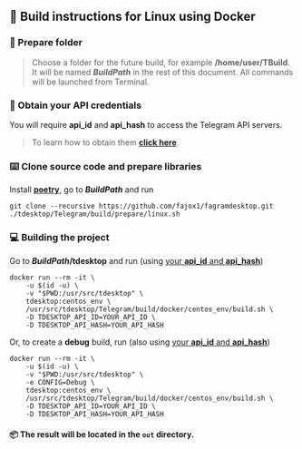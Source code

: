 ## 🐧 Build instructions for Linux using Docker

### 📁 Prepare folder

> Choose a folder for the future build, for example **/home/user/TBuild**. It will be named ***BuildPath*** in the rest of this document. All commands will be launched from Terminal.

### 🔐 Obtain your API credentials

You will require **api_id** and **api_hash** to access the Telegram API servers.
> To learn how to obtain them **[click here][api_credentials]**.

### ⌨️ Clone source code and prepare libraries

Install **[poetry](https://python-poetry.org)**, go to ***BuildPath*** and run

    git clone --recursive https://github.com/fajox1/fagramdesktop.git
    ./tdesktop/Telegram/build/prepare/linux.sh

### 💻 Building the project

Go to ***BuildPath*/tdesktop** and run (using [your **api_id** and **api_hash**](#obtain-your-api-credentials))

    docker run --rm -it \
        -u $(id -u) \
        -v "$PWD:/usr/src/tdesktop" \
        tdesktop:centos_env \
        /usr/src/tdesktop/Telegram/build/docker/centos_env/build.sh \
        -D TDESKTOP_API_ID=YOUR_API_ID \
        -D TDESKTOP_API_HASH=YOUR_API_HASH

Or, to create a **debug** build, run (also using [your **api_id** and **api_hash**](#obtain-your-api-credentials))

    docker run --rm -it \
        -u $(id -u) \
        -v "$PWD:/usr/src/tdesktop" \
        -e CONFIG=Debug \
        tdesktop:centos_env \
        /usr/src/tdesktop/Telegram/build/docker/centos_env/build.sh \
        -D TDESKTOP_API_ID=YOUR_API_ID \
        -D TDESKTOP_API_HASH=YOUR_API_HASH

#### 📦 The result will be located in the `out` directory.

[api_credentials]: api_credentials.md
